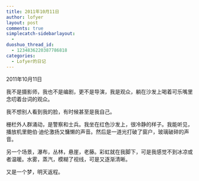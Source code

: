 ```yaml
---
title: 2011年10月11日
author: lofyer
layout: post
comments: true
simplecatch-sidebarlayout:
  - 
duoshuo_thread_id:
  - 1234836220387786818
categories:
  - Lofyer的日记
---
```

2011年10月11日

我不是摄影师，我也不是编剧，更不是导演，我是观众，躺在沙发上喝着可乐嘴里念叨着台词的观众。

我不想别人看到我的脸，有时候甚至是我自己。

栅栏外人群涌动，是警察和士兵。我坐在红色沙发上，很冷静的样子。我能听见，播放机里鲍伯·迪伦激扬又慵懒的声音。然后是一道光打破了窗户，玻璃破碎的声音。

另一个场景，瀑布，丛林，悬崖，老藤。彩虹就在我脚下，可是我感觉不到冰凉或者温暖。水雾，蒸汽，模糊了视线，可是又逐渐清晰。

又是一个梦，明天返程。